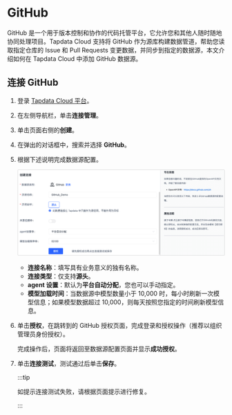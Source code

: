 # GitHub

GitHub 是一个用于版本控制和协作的代码托管平台，它允许您和其他人随时随地协同处理项目。Tapdata Cloud 支持将 GitHub 作为源库构建数据管道，帮助您读取指定仓库的 Issue 和 Pull Requests 变更数据，并同步到指定的数据源，本文介绍如何在 Tapdata Cloud 中添加 GitHub 数据源。



## 连接 GitHub

1. 登录 [Tapdata Cloud 平台](https://cloud.tapdata.net/console/v3/)。

2. 在左侧导航栏，单击**连接管理**。

3. 单击页面右侧的**创建**。

4. 在弹出的对话框中，搜索并选择 **GitHub**。

5. 根据下述说明完成数据源配置。

   ![GitHub 连接设置](../../images/github_connection_setting.png)

   * **连接名称**：填写具有业务意义的独有名称。
   * **连接类型**：仅支持**源头**。
   * **agent 设置**：默认为**平台自动分配**，您也可以手动指定。
   * **模型加载时间**：当数据源中模型数量小于 10,000 时，每小时刷新一次模型信息；如果模型数据超过 10,000，则每天按照您指定的时间刷新模型信息。

6. 单击**授权**，在跳转到的 GitHub 授权页面，完成登录和授权操作（推荐以组织管理员身份授权）。

   完成操作后，页面将返回至数据源配置页面并显示**成功授权**。

7. 单击**连接测试**，测试通过后单击**保存**。

   :::tip

   如提示连接测试失败，请根据页面提示进行修复。

   :::

